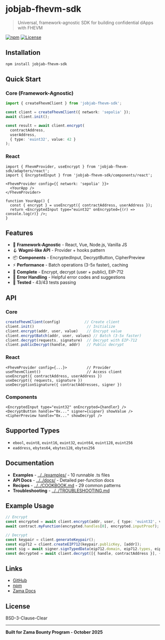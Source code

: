 # jobjab-fhevm-sdk

> Universal, framework-agnostic SDK for building confidential dApps with FHEVM

[![npm](https://img.shields.io/npm/v/jobjab-fhevm-sdk)](https://www.npmjs.com/package/jobjab-fhevm-sdk)
[![License](https://img.shields.io/badge/license-BSD--3--Clause--Clear-blue.svg)](LICENSE)

## Installation

```bash
npm install jobjab-fhevm-sdk
```

## Quick Start

### Core (Framework-Agnostic)

```typescript
import { createFhevmClient } from 'jobjab-fhevm-sdk';

const client = createFhevmClient({ network: 'sepolia' });
await client.init();

const result = await client.encrypt(
  contractAddress,
  userAddress,
  { type: 'euint32', value: 42 }
);
```

### React

```tsx
import { FhevmProvider, useEncrypt } from 'jobjab-fhevm-sdk/adapters/react';
import { EncryptedInput } from 'jobjab-fhevm-sdk/components/react';

<FhevmProvider config={{ network: 'sepolia' }}>
  <YourApp />
</FhevmProvider>

function YourApp() {
  const { encrypt } = useEncrypt({ contractAddress, userAddress });
  return <EncryptedInput type="euint32" onEncrypted={(r) => console.log(r)} />;
}
```

## Features

- 🎯 **Framework-Agnostic** - React, Vue, Node.js, Vanilla JS
- 🪝 **Wagmi-like API** - Provider + hooks pattern
- 📦 **Components** - EncryptedInput, DecryptButton, CipherPreview
- ⚡ **Performance** - Batch operations (3-5x faster), caching
- 🔐 **Complete** - Encrypt, decrypt (user + public), EIP-712
- 🚨 **Error Handling** - Helpful error codes and suggestions
- 🧪 **Tested** - 43/43 tests passing

## API

### Core

```typescript
createFhevmClient(config)           // Create client
client.init()                        // Initialize
client.encrypt(addr, user, value)    // Encrypt value
client.encryptBatch(addr, user, values) // Batch (3-5x faster)
client.decrypt(requests, signature)  // Decrypt with EIP-712
client.publicDecrypt(handle, addr)   // Public decrypt
```

### React

```tsx
<FhevmProvider config={...}>         // Provider
useFhevmClient()                     // Access client
useEncrypt({ contractAddress, userAddress })
useDecrypt({ requests, signature })
useDecryptionSignature({ contractAddresses, signer })
```

### Components

```tsx
<EncryptedInput type="euint32" onEncrypted={handler} />
<DecryptButton handle="0x..." signer={signer} showValue />
<CipherPreview handle="0x..." showDecrypt />
```

## Supported Types

- `ebool`, `euint8`, `euint16`, `euint32`, `euint64`, `euint128`, `euint256`
- `eaddress`, `ebytes64`, `ebytes128`, `ebytes256`

## Documentation

- **Examples** - [../../examples/](../../examples/) - 10 runnable .ts files
- **API Docs** - [../../docs/](../../docs/) - Detailed per-function docs
- **Recipes** - [../../COOKBOOK.md](../../COOKBOOK.md) - 29 common patterns
- **Troubleshooting** - [../../TROUBLESHOOTING.md](../../TROUBLESHOOTING.md)

## Example Usage

```typescript
// Encrypt
const encrypted = await client.encrypt(addr, user, { type: 'euint32', value: 100 });
await contract.myFunction(encrypted.handles[0], encrypted.inputProof);

// Decrypt
const keypair = client.generateKeypair();
const eip712 = client.createEIP712(keypair.publicKey, [addr]);
const sig = await signer.signTypedData(eip712.domain, eip712.types, eip712.message);
const decrypted = await client.decrypt([{ handle, contractAddress }], { ...keypair, signature: sig, ... });
```

## Links

- [GitHub](https://github.com/jobjab-dev/fhevm-react-template)
- [npm](https://www.npmjs.com/package/jobjab-fhevm-sdk)
- [Zama Docs](https://docs.zama.ai/)

## License

BSD-3-Clause-Clear

---

**Built for Zama Bounty Program - October 2025**
